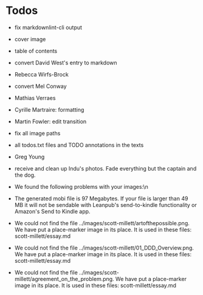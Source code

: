 # Todos

- fix markdownlint-cli output
- cover image
- table of contents
- convert David West's entry to markdown
- Rebecca Wirfs-Brock
- convert Mel Conway
- Mathias Verraes
- Cyrille Martraire: formatting
- Martin Fowler: edit transition
- fix all image paths
- all todos.txt files and TODO annotations in the texts
- Greg Young
- receive and clean up Indu's photos. Fade everything but the captain and the dog.

- We found the following problems with your images:\n
- The generated mobi file is 97 Megabytes. If your file is larger than 49 MB it will not be sendable with Leanpub's send-to-kindle functionality or Amazon's Send to Kindle app.
- We could not find the file ../images/scott-millett/artofthepossible.png. We have put a place-marker image in its place. It is used in these files: scott-millett/essay.md
- We could not find the file ../images/scott-millett/01_DDD_Overview.png. We have put a place-marker image in its place. It is used in these files: scott-millett/essay.md
- We could not find the file ../images/scott-millett/agreement_on_the_problem.png. We have put a place-marker image in its place. It is used in these files: scott-millett/essay.md


